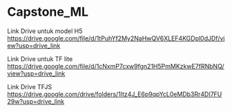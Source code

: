 # Capstone_ML
Link Drive untuk model H5
https://drive.google.com/file/d/1tPuhYf2My2NaHwQV6XLEF4KGDpl0dJDf/view?usp=drive_link

Link Drive untuk TF lite
https://drive.google.com/file/d/1cNxmP7cxw9fgn21H5PmMKzkwE7fRNbNQ/view?usp=drive_link

Link Drive TFJS
https://drive.google.com/drive/folders/1ltz4J_E6p9qpYcL0eMDb3Rr4DI7FU29w?usp=drive_link
